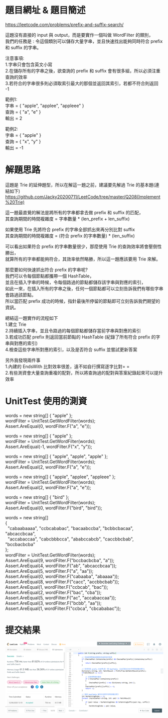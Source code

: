 # 題目網址 & 題目簡述  
https://leetcode.com/problems/prefix-and-suffix-search/  
  
這題沒有直接的 input 與 output，而是要實作一個叫做 WordFilter 的類別，  
我們的任務是 : 令這個類別可以儲存大量字串，並且快速找出能夠同時符合 prefix 和 suffix 的字串。  
  
注意事項:  
1.字串只會包含英文小寫  
2.在儲存所有的字串之後，欲查詢的 prefix 和 suffix 會有很多組，所以必須注重查詢的效率  
3.若符合的字串很多則必須取索引最大的那個並返回其索引，若都不符合則返回 -1  
  
範例1:  
字串 = { "apple", "applee", "appleee" }  
查詢 = { "a", "e" }  
輸出 = 2  
  
範例2:  
字串 = { "apple" }  
查詢 = { "x", "y" }  
輸出 = -1  
  
# 解題思路  
這題是 Trie 的延伸題型，所以在解這一題之前，建議要先解過 Trie 的基本題(連結如下)  
https://github.com/Jacky20200711/LeetCode/tree/master/Q208(Implement%20Trie)  
  
這一題最直覺的解法是將所有的字串都拿去做 prefix 和 suffix 的匹配，  
其查詢期間的時間複雜度 = 字串數量 * (len_prefix + len_suffix)  
  
如果使用 Trie 先將符合 prefix 的字串全部抓出來再分別比對 suffix  
其查詢期間的時間複雜度 = (符合 prefix 的字串數量) * (len_suffix)  
  
可以看出如果符合 prefix 的字串數量很少，那麼使用 Trie 的查詢效率將會壓倒性勝出，  
就算所有的字串都能夠符合，其效率依然略勝，所以這一題應該要用 Trie 來解。  
  
那麼要如何快速抓出符合 prefix 的字串呢?  
我們可以令每個節點都攜帶一個 HashTable，  
並且在插入字串的時候，令每個路過的節點都儲存該字串與對應的索引，  
如此一來，在插入所有的字串之後，任何一個節點都可以立刻告訴我們有哪些字串會路過該節點，  
所以當匹配 prefix 成功的時候，指針最後所停留的節點即可立刻告訴我們期望的資訊。  
  
總結這一題實作的流程如下  
1.建立 Trie  
2.持續插入字串，並且令路過的每個節點都儲存當前字串與對應的索引  
3.若成功匹配 prefix 則返回當前節點的 HashTable (紀錄了所有符合 prefix 的字串與對應的索引)  
4.檢查這些字串所對應的索引，以及是否符合 suffix 並嘗試更新答案  
  
另外我發現兩件事  
1.內建的 EndsWith 比對效率很差，遠不如自行撰寫逐字比對= =  
2.有些測資會大量查詢重複的配對，所以將查詢過的配對與答案紀錄起來可以提升效率  
  
# UnitTest 使用的測資  
words = new string[] { "apple" };  
wordFilter = UnitTest.GetWordFilter(words);  
Assert.AreEqual(0, wordFilter.F("a", "e"));  
  
words = new string[] { "apple" };  
wordFilter = UnitTest.GetWordFilter(words);  
Assert.AreEqual(-1, wordFilter.F("x", "y"));  
  
words = new string[] { "apple", "apple", "apple" };  
wordFilter = UnitTest.GetWordFilter(words);  
Assert.AreEqual(2, wordFilter.F("a", "e"));  
  
words = new string[] { "apple", "applee", "appleee" };  
wordFilter = UnitTest.GetWordFilter(words);  
Assert.AreEqual(2, wordFilter.F("a", "e"));  
  
words = new string[] { "bird" };  
wordFilter = UnitTest.GetWordFilter(words);  
Assert.AreEqual(0, wordFilter.F("bird", "bird"));  
  
words = new string[]  
{  
&nbsp;&nbsp;"cabaabaaaa", "ccbcababac", "bacaabccba", "bcbbcbacaa", "abcaccbcaa",  
&nbsp;&nbsp;"accabaccaa", "cabcbbbcca", "ababccabcb", "caccbbcbab", "bccbacbcba"  
};  
wordFilter = UnitTest.GetWordFilter(words);  
Assert.AreEqual(9, wordFilter.F("bccbacbcba", "a"));  
Assert.AreEqual(4, wordFilter.F("ab", "abcaccbcaa"));  
Assert.AreEqual(5, wordFilter.F("a", "aa"));  
Assert.AreEqual(0, wordFilter.F("cabaaba", "abaaaa"));  
Assert.AreEqual(8, wordFilter.F("cacc", "accbbcbab"));  
Assert.AreEqual(1, wordFilter.F("ccbcab", "bac"));  
Assert.AreEqual(2, wordFilter.F("bac", "cba"));  
Assert.AreEqual(5, wordFilter.F("ac", "accabaccaa"));  
Assert.AreEqual(3, wordFilter.F("bcbb", "aa"));  
Assert.AreEqual(1, wordFilter.F("ccbca", "cbcababac"));  
  
# 提交結果  
![image](https://raw.githubusercontent.com/Jacky20200711/LeetCode/master/Q745(Prefix%20and%20Suffix%20Search)/SuccessShot.PNG)  
&emsp;  
&emsp;  
